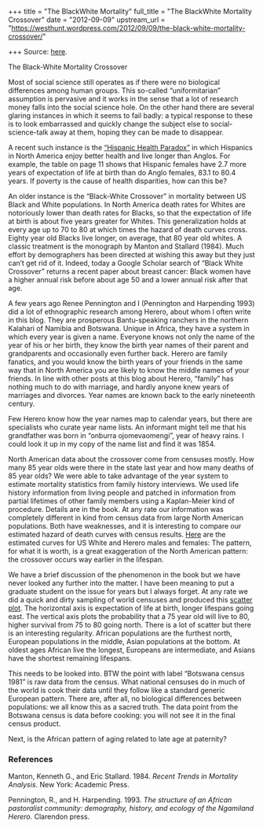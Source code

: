 +++
title = "The BlackWhite Mortality"
full_title = "The BlackWhite Mortality Crossover"
date = "2012-09-09"
upstream_url = "https://westhunt.wordpress.com/2012/09/09/the-black-white-mortality-crossover/"

+++
Source: [here](https://westhunt.wordpress.com/2012/09/09/the-black-white-mortality-crossover/).

The Black-White Mortality Crossover

Most of social science still operates as if there were no biological
differences among human groups. This so-called “uniformitarian”
assumption is pervasive and it works in the sense that a lot of research
money falls into the social science hole. On the other hand there are
several glaring instances in which it seems to fail badly: a typical
response to these is to look embarrassed and quickly change the subject
else to social-science-talk away at them, hoping they can be made to
disappear.

A recent such instance is the [“Hispanic Health
Paradox”](http://www.cdc.gov/nchs/data/series/sr_02/sr02_152.pdf) in
which Hispanics in North America enjoy better health and live longer
than Anglos. For example, the table on page 11 shows that Hispanic
females have 2.7 more years of expectation of life at birth than do
Anglo females, 83.1 to 80.4 years. If poverty is the cause of health
disparities, how can this be?

An older instance is the “Black-White Crossover” in mortality between US
Black and White populations. In North America death rates for Whites are
notoriously lower than death rates for Blacks, so that the expectation
of life at birth is about five years greater for Whites. This
generalization holds at every age up to 70 to 80 at which times the
hazard of death curves cross. Eighty year old Blacks live longer, on
average, that 80 year old whites. A classic treatment is the monograph
by Manton and Stallard (1984). Much effort by demographers has been
directed at wishing this away but they just can’t get rid of it. Indeed,
today a Google Scholar search of “Black White Crossover” returns a
recent paper about breast cancer: Black women have a higher annual risk
before about age 50 and a lower annual risk after that age.

A few years ago Renee Pennington and I (Pennington and Harpending 1993)
did a lot of ethnographic research among Herero, about whom I often
write in this blog. They are prosperous Bantu-speaking ranchers in the
northern Kalahari of Namibia and Botswana. Unique in Africa, they have a
system in which every year is given a name. Everyone knows not only the
name of the year of his or her birth, they know the birth year names of
their parent and grandparents and occasionally even further back. Herero
are family fanatics, and you would know the birth years of your friends
in the same way that in North America you are likely to know the middle
names of your friends. In line with other posts at this blog about
Herero, “family” has nothing much to do with marriage, and hardly anyone
knew years of marriages and divorces. Year names are known back to the
early nineteenth century.

Few Herero know how the year names map to calendar years, but there are
specialists who curate year name lists. An informant might tell me that
his grandfather was born in “onburra ojomevaomengi”, year of heavy
rains. I could look it up in my copy of the name list and find it was
1854.

North American data about the crossover come from censuses mostly. How
many 85 year olds were there in the state last year and how many deaths
of 85 year olds? We were able to take advantage of the year system to
estimate mortality statistics from family history interviews. We used
life history information from living people and patched in information
from partial lifetimes of other family members using a Kaplan-Meier kind
of procedure. Details are in the book. At any rate our information was
completely different in kind from census data from large North American
populations. Both have weaknesses, and it is interesting to compare our
estimated hazard of death curves with census results.
[Here](https://www.dropbox.com/s/5nn3l8dkxfz77ip/manstal.png) are the
estimated curves for US White and Herero males and females: The pattern,
for what it is worth, is a great exaggeration of the North American
pattern: the crossover occurs way earlier in the lifespan.

We have a brief discussion of the phenomenon in the book but we have
never looked any further into the matter. I have been meaning to put a
graduate student on the issue for years but I always forget. At any rate
we did a quick and dirty sampling of world censuses and produced this
[scatter plot](https://www.dropbox.com/s/l7n0i2n5bguwcvy/e075.png). The
horizontal axis is expectation of life at birth, longer lifespans going
east. The vertical axis plots the probability that a 75 year old will
live to 80, higher survival from 75 to 80 going north. There is a lot of
scatter but there is an interesting regularity. African populations are
the furthest north, European populations in the middle, Asian
populations at the bottom. At oldest ages African live the longest,
Europeans are intermediate, and Asians have the shortest remaining
lifespans.

This needs to be looked into. BTW the point with label “Botswana census
1981” is raw data from the census. What national censuses do in much of
the world is cook their data until they follow like a standard generic
European pattern. There are, after all, no biological differences
between populations: we all know this as a sacred truth. The data point
from the Botswana census is data before cooking: you will not see it in
the final census product.

Next, is the African pattern of aging related to late age at paternity?

### References

Manton, Kenneth G., and Eric Stallard. 1984. *Recent Trends in Mortality
Analysis*. New York: Academic Press.

Pennington, R., and H. Harpending. 1993. *The structure of an African
pastoralist community: demography, history, and ecology of the Ngamiland
Herero.* Clarendon press.

